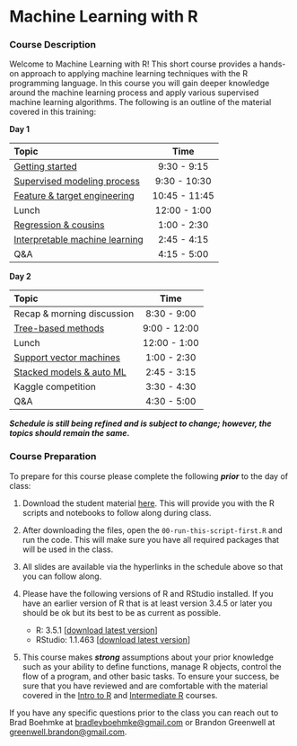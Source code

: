 
# Machine Learning with R

### Course Description

Welcome to Machine Learning with R\! This short course provides a
hands-on approach to applying machine learning techniques with the R
programming language. In this course you will gain deeper knowledge
around the machine learning process and apply various supervised machine
learning algorithms. The following is an outline of the material covered
in this training:

**Day
1**

| Topic                                                                                                             |     Time      |
| :---------------------------------------------------------------------------------------------------------------- | :-----------: |
| [Getting started](https://koalaverse.github.io/AnalyticsSummit19/01-intro.html)                                   |  9:30 - 9:15  |
| [Supervised modeling process](https://koalaverse.github.io/AnalyticsSummit19/02-supervised-modeling-process.html) | 9:30 - 10:30  |
| [Feature & target engineering](https://koalaverse.github.io/AnalyticsSummit19/03-engineering.html)                | 10:45 - 11:45 |
| Lunch                                                                                                             | 12:00 - 1:00  |
| [Regression & cousins](https://koalaverse.github.io/AnalyticsSummit19/04-regression.html)                         |  1:00 - 2:30  |
| [Interpretable machine learning](https://bradleyboehmke.github.io/CinDay-RUG-IML-2018/slides-source.html#1)       |  2:45 - 4:15  |
| Q\&A                                                                                                              |  4:15 - 5:00  |

**Day
2**

| Topic                                                                                       |     Time     |
| :------------------------------------------------------------------------------------------ | :----------: |
| Recap & morning discussion                                                                  | 8:30 - 9:00  |
| [Tree-based methods](https://koalaverse.github.io/AnalyticsSummit19/09-Trees.html)          | 9:00 - 12:00 |
| Lunch                                                                                       | 12:00 - 1:00 |
| [Support vector machines](https://koalaverse.github.io/AnalyticsSummit19/08-SVM.html)       | 1:00 - 2:30  |
| [Stacked models & auto ML](https://koalaverse.github.io/AnalyticsSummit19/10-stacking.html) | 2:45 - 3:15  |
| Kaggle competition                                                                          | 3:30 - 4:30  |
| Q\&A                                                                                        | 4:30 - 5:00  |

***Schedule is still being refined and is subject to change; however,
the topics should remain the same.***

### Course Preparation

To prepare for this course please complete the following ***prior*** to
the day of class:

1.  Download the student material
    [here](https://minhaskamal.github.io/DownGit/#/home?url=https://github.com/koalaverse/AnalyticsSummit19/tree/master/student-scripts).
    This will provide you with the R scripts and notebooks to follow
    along during class.

2.  After downloading the files, open the `00-run-this-script-first.R`
    and run the code. This will make sure you have all required packages
    that will be used in the class.

3.  All slides are available via the hyperlinks in the schedule above so
    that you can follow along.

4.  Please have the following versions of R and RStudio installed. If
    you have an earlier version of R that is at least version 3.4.5 or
    later you should be ok but its best to be as current as possible.
    
      - R: 3.5.1 \[[download latest
        version](https://cran.r-project.org/)\]
      - RStudio: 1.1.463 \[[download latest
        version](https://www.rstudio.com/products/rstudio/download/#download)\]

5.  This course makes ***strong*** assumptions about your prior
    knowledge such as your ability to define functions, manage R
    objects, control the flow of a program, and other basic tasks. To
    ensure your success, be sure that you have reviewed and are
    comfortable with the material covered in the [Intro to
    R](https://github.com/uc-r/Intro-R) and [Intermediate
    R](https://github.com/uc-r/Intermediate-R) courses.

If you have any specific questions prior to the class you can reach out
to Brad Boehmke at <bradleyboehmke@gmail.com> or Brandon Greenwell at
<greenwell.brandon@gmail.com>.
